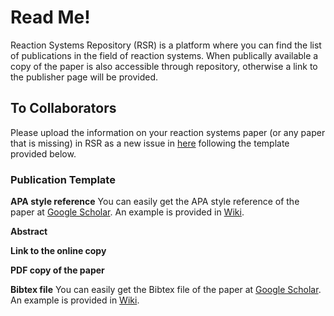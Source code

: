 # Read Me!
Reaction Systems Repository (RSR) is a platform where you can find the list of publications in the field of reaction systems. When publically available a copy of the paper is also accessible through repository, otherwise a link to the publisher page will be provided.

## To Collaborators
Please upload the information on your reaction systems paper (or any paper that is missing) in RSR as a new issue in [here](https://github.com/RS-Repo/library/issues) following the template provided below.
### Publication Template
**APA style reference** You can easily get the APA style reference of the paper at [Google Scholar](https://scholar.google.fi). An example is provided in [Wiki](https://github.com/RS-Repo/library/wiki).

**Abstract**

**Link to the online copy**

**PDF copy of the paper**

**Bibtex file** You can easily get the Bibtex file of the paper at [Google Scholar](https://scholar.google.fi). An example is provided in [Wiki](https://github.com/RS-Repo/library/wiki).
